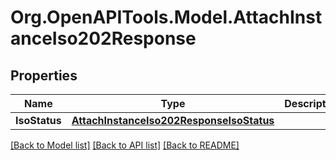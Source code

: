 # Org.OpenAPITools.Model.AttachInstanceIso202Response

## Properties

Name | Type | Description | Notes
------------ | ------------- | ------------- | -------------
**IsoStatus** | [**AttachInstanceIso202ResponseIsoStatus**](AttachInstanceIso202ResponseIsoStatus.md) |  | [optional] 

[[Back to Model list]](../README.md#documentation-for-models) [[Back to API list]](../README.md#documentation-for-api-endpoints) [[Back to README]](../README.md)

